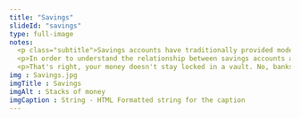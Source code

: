 ```yaml
--- 
title: "Savings"
slideId: "savings"
type: full-image
notes: 
  <p class="subtitle">Savings accounts have traditionally provided modest yields. How exactly do savings accounts work? Banks get to use your money and you only receive a small interest rate for allowing them to do so. People had crypto just sitting in wallets. DeFi allows individuals to offer banking services, allowing a growth rate on crypto locked into a smart contract.</p>
  <p>In order to understand the relationship between savings accounts and bank loans, let's take a look at the existing centralized financial system. Besides investments, the main way that banks make their revenue is through loaning out available capital. In order to maximize revenue, they have to have as much capital as possible to loan out. In order to attract capital, banks offer an extremely low interest rate on whatever money you allow them to hold and use via your savings account.</p>
  <p>That's right, your money doesn't stay locked in a vault. No, banks use that money to make even more. They loan out your savings at rates such as 10%, while giving you just a fraction of that rate. Banks are very much facilitators or middlemen. Remember, DeFi is about democratizing the role of the banks. As a result, we're seeing users bypass the typical savings-loan model now that there is a system in place that allows them to directly loan out their own funds. By circumventing the banks via DeFi, users can charge a lower interest rate than what a bank normally charges, but receive more than the minuscule amount that banks currently offer as incentive for savings.</p>
img : Savings.jpg
imgTitle : Savings
imgAlt : Stacks of money
imgCaption : String - HTML Formatted string for the caption
---
```


